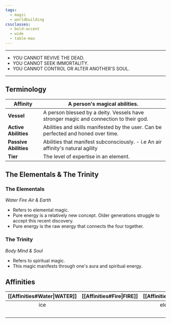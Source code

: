 ```yaml
---
tags:
  - magic
  - worldbuilding
cssclasses:
  - bold-accent
  - wide
  - table-max
---
```


***
- YOU CANNOT REVIVE THE DEAD.
- YOU CANNOT SEEK IMMORTALITY.
- YOU CANNOT CONTROL OR ALTER ANOTHER'S SOUL.
***

## Terminology

| **Affinity**          | A person's magical abilities.                                                         |
| --------------------- | ------------------------------------------------------------------------------------- |
| **Vessel**            | A person blessed by a deity. Vessels have stronger magic and connection to their god. |
| **Active Abilities**  | Abilities and skills manifested by the user. Can be perfected and honed over time.    |
| **Passive Abilities** | Abilities that manifest subconsciously. - i.e An air affinity's natural agility       |
| **Tier**              | The level of expertise in an element.                                                 |

## The Elementals & The Trinity

### The Elementals
 *Water Fire Air & Earth*
* Refers to elemental magic.
* Pure energy is a relatively new concept. Older generations struggle to accept this recent discovery.
* Pure energy is the raw energy that connects the four together.

### The Trinity
*Body Mind & Soul*
- Refers to spiritual magic.
- This magic manifests through one's aura and spiritual energy.

## Affinities
| [[Affinities#Water\|WATER]] | [[Affinities#Fire\|FIRE]] | [[Affinities#Air\|AIR]] | [[Affinities#Earth\|EARTH]] | [[Affinities#Body\|BODY]] | [[Affinities#Mind\|MIND]] | [[Affinities#Soul\|SOUL]] |
| :-------------------------: | :-----------------------: | :---------------------: | :-------------------------: | :-----------------------: | :-----------------------: | :-----------------------: |
|             ice             |                           |        electric         |            flora            |           form            |                           |           aura            |
|                             |                           |                         |            terra            |                           |                           |          spirit           |

